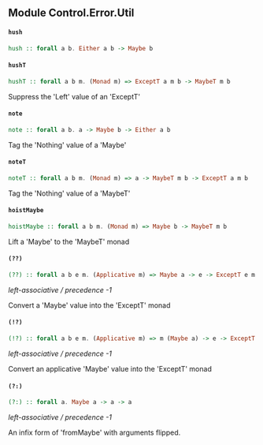 ## Module Control.Error.Util

#### `hush`

``` purescript
hush :: forall a b. Either a b -> Maybe b
```

#### `hushT`

``` purescript
hushT :: forall a b m. (Monad m) => ExceptT a m b -> MaybeT m b
```

Suppress the 'Left' value of an 'ExceptT'

#### `note`

``` purescript
note :: forall a b. a -> Maybe b -> Either a b
```

Tag the 'Nothing' value of a 'Maybe'

#### `noteT`

``` purescript
noteT :: forall a b m. (Monad m) => a -> MaybeT m b -> ExceptT a m b
```

Tag the 'Nothing' value of a 'MaybeT'

#### `hoistMaybe`

``` purescript
hoistMaybe :: forall a b m. (Monad m) => Maybe b -> MaybeT m b
```

Lift a 'Maybe' to the 'MaybeT' monad

#### `(??)`

``` purescript
(??) :: forall a b e m. (Applicative m) => Maybe a -> e -> ExceptT e m a
```

_left-associative / precedence -1_

Convert a 'Maybe' value into the 'ExceptT' monad

#### `(!?)`

``` purescript
(!?) :: forall a b e m. (Applicative m) => m (Maybe a) -> e -> ExceptT e m a
```

_left-associative / precedence -1_

Convert an applicative 'Maybe' value into the 'ExceptT' monad

#### `(?:)`

``` purescript
(?:) :: forall a. Maybe a -> a -> a
```

_left-associative / precedence -1_

An infix form of 'fromMaybe' with arguments flipped.


